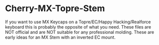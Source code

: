 # Cherry-MX-Topre-Stem
If you want to use MX Keycaps on a Topre/EC/Happy Hacking/Realforce keyboard this is probably the opposite of what you need. These files are NOT official and are NOT suitable for any professional molding. These are early ideas for an MX Stem with an inverted EC mount.
